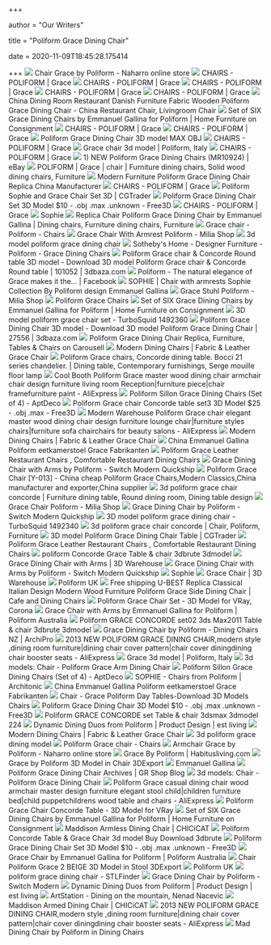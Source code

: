 +++
        
author = "Our Writers"
        
title = "Poliform Grace Dining Chair"
        
date = 2020-11-09T18:45:28.175414
        
+++
[ ![](https://www.naharro.com/wp-content/uploads/2018/02/Sillas_Poliform_Grace.jpg)](https://www.naharro.com/wp-content/uploads/2018/02/Sillas_Poliform_Grace.jpg) Chair Grace by Poliform - Naharro online store
[ ![](https://www.poliform.it/ContentsFiles/Grace_img_61786122.jpg)](https://www.poliform.it/ContentsFiles/Grace_img_61786122.jpg) CHAIRS - POLIFORM | Grace
[ ![](https://www.poliform.it/ContentsFiles/Grace_img_61782(12).jpg)](https://www.poliform.it/ContentsFiles/Grace_img_61782(12).jpg) CHAIRS - POLIFORM | Grace
[ ![](https://www.poliform.it/ContentsFiles/Grace_img_61783(12).jpg)](https://www.poliform.it/ContentsFiles/Grace_img_61783(12).jpg) CHAIRS - POLIFORM | Grace
[ ![](https://www.poliform.it/ContentsFiles/Grace_img_6178512(1).jpg)](https://www.poliform.it/ContentsFiles/Grace_img_6178512(1).jpg) CHAIRS - POLIFORM | Grace
[ ![](https://www.poliform.it/ContentsFiles/Grace_img_61788121.jpg)](https://www.poliform.it/ContentsFiles/Grace_img_61788121.jpg) CHAIRS - POLIFORM | Grace
[ ![](https://image.made-in-china.com/43f34j00VJlQHUthYegN/Dining-Room-Restaurant-Danish-Furniture-Fabric-Wooden-Poliform-Grace-Dining-Chair.jpg)](https://image.made-in-china.com/43f34j00VJlQHUthYegN/Dining-Room-Restaurant-Danish-Furniture-Fabric-Wooden-Poliform-Grace-Dining-Chair.jpg) China Dining Room Restaurant Danish Furniture Fabric Wooden Poliform Grace  Dining Chair - China Restaurant Chair, Livingroom Chair
[ ![](https://cdn.shopify.com/s/files/1/1441/5358/products/IMG_3523.jpg?v=1561527638)](https://cdn.shopify.com/s/files/1/1441/5358/products/IMG_3523.jpg?v=1561527638) Set of SIX Grace Dining Chairs by Emmanuel Gallina for Poliform | Home  Furniture on Consignment
[ ![](https://www.poliform.it/ContentsFiles/Concorde_img_6176912.jpg)](https://www.poliform.it/ContentsFiles/Concorde_img_6176912.jpg) CHAIRS - POLIFORM | Grace
[ ![](https://www.poliform.it/ContentsFiles/Concorde_img_12487412(0).jpg)](https://www.poliform.it/ContentsFiles/Concorde_img_12487412(0).jpg) CHAIRS - POLIFORM | Grace
[ ![](https://img2.cgtrader.com/items/1883804/337258a272/large/poliform-grace-dining-chair-3d-model-max-obj-mtl.jpg)](https://img2.cgtrader.com/items/1883804/337258a272/large/poliform-grace-dining-chair-3d-model-max-obj-mtl.jpg) Poliform Grace Dining Chair 3D model MAX OBJ
[ ![](https://www.poliform.it/ContentsFiles/Concorde_img_12488012(0).jpg)](https://www.poliform.it/ContentsFiles/Concorde_img_12488012(0).jpg) CHAIRS - POLIFORM | Grace
[ ![](https://media.designconnected.com/vfs/a0b3cd22fd781a578e66734bec21540d_1344/cadd05e22e929995a726bfa2adf6ea35.jpg)](https://media.designconnected.com/vfs/a0b3cd22fd781a578e66734bec21540d_1344/cadd05e22e929995a726bfa2adf6ea35.jpg) Grace chair 3d model | Poliform, Italy
[ ![](https://www.poliform.it/ContentsFiles/Grace_img_6178612(2).jpg)](https://www.poliform.it/ContentsFiles/Grace_img_6178612(2).jpg) CHAIRS - POLIFORM | Grace
[ ![](https://i.ebayimg.com/images/g/YOkAAOSwtBdaVnv-/s-l300.jpg)](https://i.ebayimg.com/images/g/YOkAAOSwtBdaVnv-/s-l300.jpg) 1) NEW Poliform Grace Dining Chairs (MR10924) | eBay
[ ![](https://i.pinimg.com/originals/54/36/9e/54369ecb76783e20600ad97df6293bd3.jpg)](https://i.pinimg.com/originals/54/36/9e/54369ecb76783e20600ad97df6293bd3.jpg) POLIFORM | Grace | chair | Furniture dining chairs, Solid wood dining chairs,  Furniture
[ ![](https://bsg-i.nbxc.com/product/ec/62/23/69a2705b77e6290b905aceca2a.jpg)](https://bsg-i.nbxc.com/product/ec/62/23/69a2705b77e6290b905aceca2a.jpg) Modern Furniture Poliform Grace Dining Chair Replica China Manufacturer
[ ![](https://www.poliform.it/ContentsFiles/Grace_img_6178412(1).jpg)](https://www.poliform.it/ContentsFiles/Grace_img_6178412(1).jpg) CHAIRS - POLIFORM | Grace
[ ![](https://img1.cgtrader.com/items/1920562/3032681f22/poliform-sophie-and-grace-chair-set-3d-model-max-obj-mtl.jpg)](https://img1.cgtrader.com/items/1920562/3032681f22/poliform-sophie-and-grace-chair-set-3d-model-max-obj-mtl.jpg) Poliform Sophie and Grace Chair Set 3D | CGTrader
[ ![](https://preview.free3d.com/img/2020/01/2273147400191214928/4m9wyc6r-900.jpg)](https://preview.free3d.com/img/2020/01/2273147400191214928/4m9wyc6r-900.jpg) Poliform Grace Dining Chair Set 3D Model $10 - .obj .max .unknown - Free3D
[ ![](https://www.poliform.it/ContentsFiles/Concorde_img_12488112.jpg)](https://www.poliform.it/ContentsFiles/Concorde_img_12488112.jpg) CHAIRS - POLIFORM | Grace
[ ![](https://www.poliform.it/ContentsFiles/SOPHIE_05(0).jpg)](https://www.poliform.it/ContentsFiles/SOPHIE_05(0).jpg) Sophie
[ ![](https://i.pinimg.com/originals/1a/08/b4/1a08b4da5d1c3b214ccc6d9a723244a8.jpg)](https://i.pinimg.com/originals/1a/08/b4/1a08b4da5d1c3b214ccc6d9a723244a8.jpg) Replica Chair Poliform Grace Dining Chair by Emmanuel Gallina | Dining  chairs, Furniture dining chairs, Furniture
[ ![](https://www.format-store.com/images/1591689206.jpg)](https://www.format-store.com/images/1591689206.jpg) Grace chair - Poliform - Chairs
[ ![](https://www.miliashop.com/70691-large_default/grace-chair-with-armrest-poliform.jpg)](https://www.miliashop.com/70691-large_default/grace-chair-with-armrest-poliform.jpg) Grace Chair With Armrest Poliform - Milia Shop
[ ![](https://static.turbosquid.com/Preview/2014/07/07__22_01_45/[cgBOX.ME]poliform_grace_chair.jpgf73d1b51-8bdc-4174-830b-ecf5d1f30ceaLarge.jpg)](https://static.turbosquid.com/Preview/2014/07/07__22_01_45/[cgBOX.ME]poliform_grace_chair.jpgf73d1b51-8bdc-4174-830b-ecf5d1f30ceaLarge.jpg) 3d model poliform grace dining chair
[ ![](https://cdn.sothebyshome.com/media/catalog/product/cache/1/image/736x460/9df78eab33525d08d6e5fb8d27136e95/g/r/grace_chair_1.jpg)](https://cdn.sothebyshome.com/media/catalog/product/cache/1/image/736x460/9df78eab33525d08d6e5fb8d27136e95/g/r/grace_chair_1.jpg) Sotheby's Home - Designer Furniture - Poliform - Grace Dining Chairs
[ ![](https://static.3dbaza.com/models/101052/8866ed017892442d8f664fa8.jpg)](https://static.3dbaza.com/models/101052/8866ed017892442d8f664fa8.jpg) Poliform Grace chair & Concorde Round table 3D model - Download 3D model Poliform  Grace chair & Concorde Round table | 101052 | 3dbaza.com
[ ![](https://lookaside.fbsbx.com/lookaside/crawler/media/?media_id=1627542183968730)](https://lookaside.fbsbx.com/lookaside/crawler/media/?media_id=1627542183968730) Poliform - The natural elegance of Grace makes it the... | Facebook
[ ![](https://img.edilportale.com/product-thumbs/b_easy-chair-poliform-298717-relb711d48e.jpg)](https://img.edilportale.com/product-thumbs/b_easy-chair-poliform-298717-relb711d48e.jpg) SOPHIE | Chair with armrests Sophie Collection By Poliform design Emmanuel  Gallina
[ ![](https://www.miliashop.com/20025-home_default/grace-stuhl-poliform.jpg)](https://www.miliashop.com/20025-home_default/grace-stuhl-poliform.jpg) Grace Stuhl Poliform - Milia Shop
[ ![](https://www.cavallini1920.com/public/prodotti_gallery/foto_428_M.jpg)](https://www.cavallini1920.com/public/prodotti_gallery/foto_428_M.jpg) Poliform Grace Chairs
[ ![](https://cdn.shopify.com/s/files/1/1441/5358/products/IMG_3522_1024x1024.jpg?v=1561527669)](https://cdn.shopify.com/s/files/1/1441/5358/products/IMG_3522_1024x1024.jpg?v=1561527669) Set of SIX Grace Dining Chairs by Emmanuel Gallina for Poliform | Home  Furniture on Consignment
[ ![](https://static.turbosquid.com/Preview/2020/01/09__03_17_05/PoliformGraceDiningChairSet.jpgB3F5D310-5C48-48A2-AC17-A2263F67E88BLarge.jpg)](https://static.turbosquid.com/Preview/2020/01/09__03_17_05/PoliformGraceDiningChairSet.jpgB3F5D310-5C48-48A2-AC17-A2263F67E88BLarge.jpg) 3D model poliform grace chair set - TurboSquid 1492360
[ ![](https://static.3dbaza.com/models/27556/bb8b1b34a0254487a7bffa22.jpg)](https://static.3dbaza.com/models/27556/bb8b1b34a0254487a7bffa22.jpg) Poliform Grace Dining Chair 3D model - Download 3D model Poliform Grace  Dining Chair | 27556 | 3dbaza.com
[ ![](https://media.karousell.com/media/photos/products/2017/07/18/poliform_replica_dining_chair_1500378219_9cf2dbd8.jpg)](https://media.karousell.com/media/photos/products/2017/07/18/poliform_replica_dining_chair_1500378219_9cf2dbd8.jpg) Poliform Grace Dining Chair Replica, Furniture, Tables & Chairs on Carousell
[ ![](https://www.norpelfurniture.com/upload/15569609704.jpg)](https://www.norpelfurniture.com/upload/15569609704.jpg) Modern Dining Chairs | Fabric & Leather Grace Chair
[ ![](https://i.pinimg.com/originals/5f/c9/73/5fc9738e5351e5f775a04dd0280d5242.jpg)](https://i.pinimg.com/originals/5f/c9/73/5fc9738e5351e5f775a04dd0280d5242.jpg) Poliform Grace chairs, Concorde dining table. Bocci 21 series chandelier. |  Dining table, Contemporary furnishings, Serge mouille floor lamp
[ ![](https://ae01.alicdn.com/kf/HTB1GHJsIXXXXXaBXFXXq6xXFXXXc/Cool-Booth-Poliform-Grace-master-wood-dining-chair-armchair-chair-design-furniture-living-room-Reception.jpg_Q90.jpg_.webp)](https://ae01.alicdn.com/kf/HTB1GHJsIXXXXXaBXFXXq6xXFXXXc/Cool-Booth-Poliform-Grace-master-wood-dining-chair-armchair-chair-design-furniture-living-room-Reception.jpg_Q90.jpg_.webp) Cool Booth Poliform Grace master wood dining chair armchair chair design  furniture living room Reception|furniture piece|chair framefurniture paint  - AliExpress
[ ![](https://d6qwfb5pdou4u.cloudfront.net/product-images/6350001-6360000/6353447/15860233974a7475b808017f8c4c5154e39246927d/1500-1500-frame-0.jpg)](https://d6qwfb5pdou4u.cloudfront.net/product-images/6350001-6360000/6353447/15860233974a7475b808017f8c4c5154e39246927d/1500-1500-frame-0.jpg) Poliform Sillon Grace Dining Chairs (Set of 4) - AptDeco
[ ![](https://preview.free3d.com/img/2016/10/2279460481116669038/wsvfodom-900.jpg)](https://preview.free3d.com/img/2016/10/2279460481116669038/wsvfodom-900.jpg) Poliform Grace chair Concorde table set3 3D Model $25 - .obj .max - Free3D
[ ![](https://ae01.alicdn.com/kf/HTB1CU66HVXXXXbVXFXXq6xXFXXXw/Modern-Warehouse-Poliform-Grace-chair-elegant-master-wood-dining-chair-design-furniture-lounge-chair.jpg)](https://ae01.alicdn.com/kf/HTB1CU66HVXXXXbVXFXXq6xXFXXXw/Modern-Warehouse-Poliform-Grace-chair-elegant-master-wood-dining-chair-design-furniture-lounge-chair.jpg) Modern Warehouse Poliform Grace chair elegant master wood dining chair  design furniture lounge chair|furniture styles chairs|furniture sofa  chairchairs for beauty salons - AliExpress
[ ![](https://www.norpelfurniture.com/upload/image/20190505/20190505022623_36044.jpg)](https://www.norpelfurniture.com/upload/image/20190505/20190505022623_36044.jpg) Modern Dining Chairs | Fabric & Leather Grace Chair
[ ![](http://bsg-i.nbxc.com/product/04/b5/da/11f2c67837b8b92ceb22b4ff8f.jpg)](http://bsg-i.nbxc.com/product/04/b5/da/11f2c67837b8b92ceb22b4ff8f.jpg) China Emmanuel Gallina Poliform eetkamerstoel Grace Fabrikanten
[ ![](http://m.interiordesign-furniture.com/photo/interiordesign-furniture/editor/20171011150102_99872.jpg)](http://m.interiordesign-furniture.com/photo/interiordesign-furniture/editor/20171011150102_99872.jpg) Poliform Grace Leather Restaurant Chairs , Comfortable Restaurant Dining  Chairs
[ ![](https://www.switchmodern.com/images/uploads/4249_9513_popup.jpg)](https://www.switchmodern.com/images/uploads/4249_9513_popup.jpg) Grace Dining Chair with Arms by Poliform - Switch Modern Quickship
[ ![](http://www.topchair.cn/product-pic/Poliform_Grace_Chair.jpg)](http://www.topchair.cn/product-pic/Poliform_Grace_Chair.jpg) Poliform Grace Chair [Y-013] - China cheap Poliform Grace Chairs,Modern  Classics,China manufacturer and exporter,China supplier
[ ![](https://i.pinimg.com/originals/c0/b6/18/c0b618142c473ee7a5c7cb0cd446f962.jpg)](https://i.pinimg.com/originals/c0/b6/18/c0b618142c473ee7a5c7cb0cd446f962.jpg) 3d poliform grace chair concorde | Furniture dining table, Round dining  room, Dining table design
[ ![](https://www.miliashop.com/20023-home_default/grace-chair-poliform.jpg)](https://www.miliashop.com/20023-home_default/grace-chair-poliform.jpg) Grace Chair Poliform - Milia Shop
[ ![](https://www.switchmodern.com/images/uploads/poliform-grace-dining-chair-quick-ship-emmanuel-gallina-1400x800-3.jpg)](https://www.switchmodern.com/images/uploads/poliform-grace-dining-chair-quick-ship-emmanuel-gallina-1400x800-3.jpg) Grace Dining Chair by Poliform - Switch Modern Quickship
[ ![](https://static.turbosquid.com/Preview/2020/01/09__00_50_40/Ren2a.jpgA6E269B5-6944-4045-8CAA-36A9ECAA193ALarge.jpg)](https://static.turbosquid.com/Preview/2020/01/09__00_50_40/Ren2a.jpgA6E269B5-6944-4045-8CAA-36A9ECAA193ALarge.jpg) 3D model poliform grace dining chair - TurboSquid 1492340
[ ![](https://i.pinimg.com/originals/48/99/f7/4899f71693d5bfcfc6f33bd1df519508.jpg)](https://i.pinimg.com/originals/48/99/f7/4899f71693d5bfcfc6f33bd1df519508.jpg) 3d poliform grace chair concorde | Chair, Poliform, Furniture
[ ![](https://img2.cgtrader.com/items/2619102/d2c93286a4/poliform-grace-dining-chair-table-3d-model-max-obj.jpg)](https://img2.cgtrader.com/items/2619102/d2c93286a4/poliform-grace-dining-chair-table-3d-model-max-obj.jpg) 3D model Poliform Grace Dining Chair Table | CGTrader
[ ![](http://m.interiordesign-furniture.com/photo/interiordesign-furniture/editor/20171011150051_20917.jpg)](http://m.interiordesign-furniture.com/photo/interiordesign-furniture/editor/20171011150051_20917.jpg) Poliform Grace Leather Restaurant Chairs , Comfortable Restaurant Dining  Chairs
[ ![](https://image.3dbrute.com/wp-content/uploads/2018/08/38882.526d89c4e2828.jpg)](https://image.3dbrute.com/wp-content/uploads/2018/08/38882.526d89c4e2828.jpg) poliform Concorde Grace Table & chair 3dbrute 3dmodel
[ ![](https://3dwarehouse.sketchup.com/warehouse/v1.0/publiccontent/69e0f381-a1ac-4164-bc6a-3b1225aaff24)](https://3dwarehouse.sketchup.com/warehouse/v1.0/publiccontent/69e0f381-a1ac-4164-bc6a-3b1225aaff24) Grace Dining Chair with Arms | 3D Warehouse
[ ![](https://www.switchmodern.com/images/uploads/4249_9514_popup.jpg)](https://www.switchmodern.com/images/uploads/4249_9514_popup.jpg) Grace Dining Chair with Arms by Poliform - Switch Modern Quickship
[ ![](https://www.poliform.it/ContentsFiles/SOPHIE_02(0).jpg)](https://www.poliform.it/ContentsFiles/SOPHIE_02(0).jpg) Sophie
[ ![](https://3dwarehouse.sketchup.com/warehouse/v1.0/publiccontent/1164d682-7e7f-454e-b80d-dd9a94de6aae)](https://3dwarehouse.sketchup.com/warehouse/v1.0/publiccontent/1164d682-7e7f-454e-b80d-dd9a94de6aae) Grace Chair | 3D Warehouse
[ ![](http://www.poliformuk.com/images/ex/sep19-3.jpg)](http://www.poliformuk.com/images/ex/sep19-3.jpg) Poliform UK
[ ![](https://ae01.alicdn.com/kf/HTB1ZMNCb8smBKNjSZFFq6AT9VXa4/Free-shipping-U-BEST-Replica-Classical-Italian-Design-Modern-Wood-Furniture-Poliform-Grace-Side-Dining-Chair.jpg_640x640.jpg)](https://ae01.alicdn.com/kf/HTB1ZMNCb8smBKNjSZFFq6AT9VXa4/Free-shipping-U-BEST-Replica-Classical-Italian-Design-Modern-Wood-Furniture-Poliform-Grace-Side-Dining-Chair.jpg_640x640.jpg) Free shipping U-BEST Replica Classical Italian Design Modern Wood Furniture  Poliform Grace Side Dining Chair | Cafe and Dining Chairs
[ ![](https://cgmood.com/storage/previews/01-2020/12672/12672.jpeg)](https://cgmood.com/storage/previews/01-2020/12672/12672.jpeg) Poliform Grace Chair Set - 3D Model for VRay, Corona
[ ![](https://hnsfpau.imgix.net/20/images/detailed/39/Grace_01.jpg?fit=fill&bg=0FFF&w=1500&h=1000&auto=format,compress)](https://hnsfpau.imgix.net/20/images/detailed/39/Grace_01.jpg?fit=fill&bg=0FFF&w=1500&h=1000&auto=format,compress) Grace Chair with Arms by Emmanuel Gallina for Poliform | Poliform Australia
[ ![](https://image.3dbrute.com/wp-content/uploads/2018/08/661860.jpg)](https://image.3dbrute.com/wp-content/uploads/2018/08/661860.jpg) Poliform GRACE CONCORDE set02 3ds Max2011 Table & chair 3dbrute 3dmodel
[ ![](https://archipro.co.nz/assets/Uploads/Grace-Dining-Chair-Poliform-Studio-Italia-3__ListingLargeW10.jpg?2)](https://archipro.co.nz/assets/Uploads/Grace-Dining-Chair-Poliform-Studio-Italia-3__ListingLargeW10.jpg?2) Grace Dining Chair by Poliform - Dining Chairs NZ | ArchiPro
[ ![](https://ae01.alicdn.com/kf/HTB1a4PPHVXXXXXJXpXXq6xXFXXXn/2013-NEW-POLIFORM-GRACE-DINING-CHAIR-modern-style-dining-room-furniture.jpg)](https://ae01.alicdn.com/kf/HTB1a4PPHVXXXXXJXpXXq6xXFXXXn/2013-NEW-POLIFORM-GRACE-DINING-CHAIR-modern-style-dining-room-furniture.jpg) 2013 NEW POLIFORM GRACE DINING CHAIR,modern style ,dining room furniture|dining  chair cover pattern|chair cover diningdining chair booster seats -  AliExpress
[ ![](https://media.designconnected.com/vfs/e09061ea952e40c1c095c5ddb15f7415_1171/d06ed4f67460c6199870eb6db8d7a6ec.jpg)](https://media.designconnected.com/vfs/e09061ea952e40c1c095c5ddb15f7415_1171/d06ed4f67460c6199870eb6db8d7a6ec.jpg) Grace 3d model | Poliform, Italy
[ ![](https://b.3ddd.ru/media/cache/tuk_model_custom_filter_en/model_images/0000/0000/1979/1979211.5b243f8e9df3e.jpeg)](https://b.3ddd.ru/media/cache/tuk_model_custom_filter_en/model_images/0000/0000/1979/1979211.5b243f8e9df3e.jpeg) 3d models: Chair - Poliform Grace Arm Dining Chair
[ ![](https://d6qwfb5pdou4u.cloudfront.net/product-images/6350001-6360000/6353447/2cdc57d839c2616a874c3f830aecc16401a632f569a44d81ceaf1506062d01fe/200-200-crop-0.jpg)](https://d6qwfb5pdou4u.cloudfront.net/product-images/6350001-6360000/6353447/2cdc57d839c2616a874c3f830aecc16401a632f569a44d81ceaf1506062d01fe/200-200-crop-0.jpg) Poliform Sillon Grace Dining Chairs (Set of 4) - AptDeco
[ ![](https://image.architonic.com/img_pro2-4/146/5579/sophie-03-b.jpg)](https://image.architonic.com/img_pro2-4/146/5579/sophie-03-b.jpg) SOPHIE - Chairs from Poliform | Architonic
[ ![](http://bsg-i.nbxc.com/product/38/6c/ed/2565cb753100ce027a68d6ed05.jpg@4e_360w_360h.src%7C95Q.webp)](http://bsg-i.nbxc.com/product/38/6c/ed/2565cb753100ce027a68d6ed05.jpg@4e_360w_360h.src%7C95Q.webp) China Emmanuel Gallina Poliform eetkamerstoel Grace Fabrikanten
[ ![](https://www.syncronia.com/sites/default/files/styles/featured_image/public/old/youarch/uploads/prodotti/p30/big/sed_grace.jpg)](https://www.syncronia.com/sites/default/files/styles/featured_image/public/old/youarch/uploads/prodotti/p30/big/sed_grace.jpg) Chair - Grace Poliform Day Tables-Download 3D Models Chairs
[ ![](https://preview.free3d.com/img/2020/01/2273147370168386887/8por1j8k-900.jpg)](https://preview.free3d.com/img/2020/01/2273147370168386887/8por1j8k-900.jpg) Poliform Grace Dining Chair 3D Model $10 - .obj .max .unknown - Free3D
[ ![](https://shop.3dskymodel.com/wp-content/uploads/2019/01/676354.580359f0a0891.jpg)](https://shop.3dskymodel.com/wp-content/uploads/2019/01/676354.580359f0a0891.jpg) Poliform GRACE CONCORDE set Table & chair 3dsmax 3dmodel 224
[ ![](https://www.estliving.com/wp-content/uploads/2018/10/est-living-poliform-dining-concorde-table-grace-chairs-3.jpg)](https://www.estliving.com/wp-content/uploads/2018/10/est-living-poliform-dining-concorde-table-grace-chairs-3.jpg) Dynamic Dining Duos from Poliform | Product Design | est living
[ ![](https://www.norpelfurniture.com/upload/image/20190504/20190504043225_73319.jpg)](https://www.norpelfurniture.com/upload/image/20190504/20190504043225_73319.jpg) Modern Dining Chairs | Fabric & Leather Grace Chair
[ ![](https://static.turbosquid.com/Preview/2016/10/16__03_24_51/3D.PNG038ED740-6F81-4F5B-B6FD-42C131AAEB37Large.jpg)](https://static.turbosquid.com/Preview/2016/10/16__03_24_51/3D.PNG038ED740-6F81-4F5B-B6FD-42C131AAEB37Large.jpg) 3d poliform grace dining model
[ ![](https://www.icondesignsolution.com/images/146676424411_506.jpg)](https://www.icondesignsolution.com/images/146676424411_506.jpg) Poliform Grace chair - Chairs
[ ![](https://www.naharro.com/wp-content/uploads/2018/08/Sillon_Grace_poliform_4.jpg)](https://www.naharro.com/wp-content/uploads/2018/08/Sillon_Grace_poliform_4.jpg) Armchair Grace by Poliform - Naharro online store
[ ![](https://cdn.habitusliving.com/wp-content/uploads/Untitled1chairs-300x266.jpg)](https://cdn.habitusliving.com/wp-content/uploads/Untitled1chairs-300x266.jpg) Grace By Poliform | Habitusliving.com
[ ![](https://netrinoimages.s3.eu-west-2.amazonaws.com/2019/09/07/639920/261718/grace_by_poliform_3d_model_c4d_max_obj_fbx_ma_lwo_3ds_3dm_stl_2748337_o.jpg)](https://netrinoimages.s3.eu-west-2.amazonaws.com/2019/09/07/639920/261718/grace_by_poliform_3d_model_c4d_max_obj_fbx_ma_lwo_3ds_3dm_stl_2748337_o.jpg) Grace by Poliform 3D Model in Chair 3DExport
[ ![](https://www.poliform.it/ContentsFiles/preview_henry(1).jpg)](https://www.poliform.it/ContentsFiles/preview_henry(1).jpg) Emmanuel Gallina
[ ![](https://grshop.com/wp/wp-content/uploads/2015/05/Poliform-CasaRovere2011-11596ok_RID-219-450x287.jpg)](https://grshop.com/wp/wp-content/uploads/2015/05/Poliform-CasaRovere2011-11596ok_RID-219-450x287.jpg) Poliform Grace Dining Chair Archives | GR Shop Blog
[ ![](https://b4.3ddd.ru/media/cache/tuk_model_custom_filter_en/model_images/0000/0000/2119/2119892.5b816e1e823cd.jpeg)](https://b4.3ddd.ru/media/cache/tuk_model_custom_filter_en/model_images/0000/0000/2119/2119892.5b816e1e823cd.jpeg) 3d models: Chair - Poliform Grace Dining Chair
[ ![](https://ae01.alicdn.com/kf/HTB1f.iyKFXXXXapXVXXq6xXFXXXK/Poliform-Grace-casual-dining-chair-wood-armchair-master-design-furniture-elegant-stool-child.jpg_Q90.jpg_.webp)](https://ae01.alicdn.com/kf/HTB1f.iyKFXXXXapXVXXq6xXFXXXK/Poliform-Grace-casual-dining-chair-wood-armchair-master-design-furniture-elegant-stool-child.jpg_Q90.jpg_.webp) Poliform Grace casual dining chair wood armchair master design furniture  elegant stool child|children furniture bed|child puppetchildrens wood table  and chairs - AliExpress
[ ![](https://cgmood.com/storage/previews/11-2019/9679/9679-20893.jpeg)](https://cgmood.com/storage/previews/11-2019/9679/9679-20893.jpeg) Poliform Grace Chair Concorde Table - 3D Model for VRay
[ ![](https://cdn.shopify.com/s/files/1/1441/5358/products/IMG_3524_1024x1024.jpg?v=1561527678)](https://cdn.shopify.com/s/files/1/1441/5358/products/IMG_3524_1024x1024.jpg?v=1561527678) Set of SIX Grace Dining Chairs by Emmanuel Gallina for Poliform | Home  Furniture on Consignment
[ ![](https://www.chicicat.com.au/media/catalog/product/cache/1/image/9df78eab33525d08d6e5fb8d27136e95/m/a/maddison-modern-armless-dining-chair-leather-wood.jpg)](https://www.chicicat.com.au/media/catalog/product/cache/1/image/9df78eab33525d08d6e5fb8d27136e95/m/a/maddison-modern-armless-dining-chair-leather-wood.jpg) Maddison Armless Dining Chair | CHICiCAT
[ ![](https://3dbrute.com/wp-content/uploads/2020/09/poliform-concorde-table-grace-chair.jpg)](https://3dbrute.com/wp-content/uploads/2020/09/poliform-concorde-table-grace-chair.jpg) Poliform Concorde Table & Grace Chair 3d model Buy Download 3dbrute
[ ![](https://preview.free3d.com/img/2020/01/2273147400191214928/9qfe420o-900.jpg)](https://preview.free3d.com/img/2020/01/2273147400191214928/9qfe420o-900.jpg) Poliform Grace Dining Chair Set 3D Model $10 - .obj .max .unknown - Free3D
[ ![](https://hnsfpau.imgix.net/20/images/detailed/38/Grace_Chair_by_Emmanuel_Gallina_for_Poliform_Grace_img_61788121_00285.jpg?fit=fill&bg=0FFF&w=1500&h=1000&auto=format,compress)](https://hnsfpau.imgix.net/20/images/detailed/38/Grace_Chair_by_Emmanuel_Gallina_for_Poliform_Grace_img_61788121_00285.jpg?fit=fill&bg=0FFF&w=1500&h=1000&auto=format,compress) Grace Chair by Emmanuel Gallina for Poliform | Poliform Australia
[ ![](https://netrinoimages.s3.eu-west-2.amazonaws.com/2018/03/23/504292/272685/chair_poliform_grace_2_beige_3d_model_c4d_max_obj_fbx_ma_lwo_3ds_3dm_stl_2860051.jpg)](https://netrinoimages.s3.eu-west-2.amazonaws.com/2018/03/23/504292/272685/chair_poliform_grace_2_beige_3d_model_c4d_max_obj_fbx_ma_lwo_3ds_3dm_stl_2860051.jpg) Chair Poliform Grace 2 BEIGE 3D Model in Stool 3DExport
[ ![](http://www.poliformuk.com/images/ex/2019_10t.jpg)](http://www.poliformuk.com/images/ex/2019_10t.jpg) Poliform UK
[ ![](https://storage.googleapis.com/stlfinder/119/poliform-mad-dining-chair-3d-model-8kbo25xJ_200.jpg)](https://storage.googleapis.com/stlfinder/119/poliform-mad-dining-chair-3d-model-8kbo25xJ_200.jpg) poliform grace dining chair - STLFinder
[ ![](https://www.switchmodern.com/images/uploads/poliform-grace-dining-chair-emmanuel-gallina-1400x800-4.jpg)](https://www.switchmodern.com/images/uploads/poliform-grace-dining-chair-emmanuel-gallina-1400x800-4.jpg) Grace Dining Chair by Poliform - Switch Modern
[ ![](https://www.estliving.com/wp-content/uploads/2018/10/est-living-poliform-dining-howard-table-ventura-chair-arms-3-1.jpg)](https://www.estliving.com/wp-content/uploads/2018/10/est-living-poliform-dining-howard-table-ventura-chair-arms-3-1.jpg) Dynamic Dining Duos from Poliform | Product Design | est living
[ ![](https://cdna.artstation.com/p/assets/images/images/016/592/148/large/nenx-nacevic-re-done-dnevna.jpg?1552729600)](https://cdna.artstation.com/p/assets/images/images/016/592/148/large/nenx-nacevic-re-done-dnevna.jpg?1552729600) ArtStation - Dining on the mountain, Nenad Nacevic
[ ![](https://www.chicicat.com.au/media/catalog/product/cache/1/image/9df78eab33525d08d6e5fb8d27136e95/m/a/maddison-dining-chair-arms-leather-wood-contemporary-1.jpg)](https://www.chicicat.com.au/media/catalog/product/cache/1/image/9df78eab33525d08d6e5fb8d27136e95/m/a/maddison-dining-chair-arms-leather-wood-contemporary-1.jpg) Maddison Armed Dining Chair | CHICiCAT
[ ![](https://ae01.alicdn.com/kf/HTB1ggNtHpXXXXcuaFXXq6xXFXXXN/2013-NEW-POLIFORM-GRACE-DINING-CHAIR-modern-style-dining-room-furniture.jpg)](https://ae01.alicdn.com/kf/HTB1ggNtHpXXXXcuaFXXq6xXFXXXN/2013-NEW-POLIFORM-GRACE-DINING-CHAIR-modern-style-dining-room-furniture.jpg) 2013 NEW POLIFORM GRACE DINING CHAIR,modern style ,dining room furniture|dining  chair cover pattern|chair cover diningdining chair booster seats -  AliExpress
[ ![](https://static.eporta.com/media/12-1490611117822-5343__c__.jpg)](https://static.eporta.com/media/12-1490611117822-5343__c__.jpg) Mad Dining Chair by Poliform in Dining Chairs
